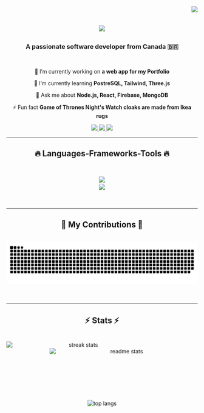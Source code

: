 <img align="right" src="https://visitor-badge.laobi.icu/badge?page_id=salesp07.salesp07">

<h1 align="center">
  <a href="https://git.io/typing-svg">
    <img src="https://readme-typing-svg.herokuapp.com/?lines=Hi+There!+👋;+I'm+Pedro+Muniz!;&center=true&size=30">
  </a>
</h1>

<h3 align="center">A passionate software developer from Canada 🇧🇷</h3>

<br/>

<div align="center">
 
 🔭 I’m currently working on **a web app for my Portfolio**

 🌱 I’m currently learning **PostreSQL, Tailwind, Three.js**

 💬 Ask me about **Node.js, React, Firebase, MongoDB**

 ⚡ Fun fact **Game of Thrones Night's Watch cloaks are made from Ikea rugs**
 
 </div>
 
<div align="center"> 
  <a href="mailto:pedro.sales.muniz@gmail.com">
    <img src="https://img.shields.io/badge/-Gmail-%23333?style=for-the-badge&logo=gmail&logoColor=red&bgColor=white" target="_blank">
  </a>
  <a href="https://in.linkedin.com/in/pedro-sales-muniz" target="_blank">
    <img src="https://img.shields.io/badge/-LinkedIn-%230077B5?style=for-the-badge&logo=linkedin&logoColor=white" target="_blank">
  </a>
  <a href="https://salesp07.github.io" target="_blank">
    <img src="https://img.shields.io/badge/-Portfolio-%23FF5722?style=for-the-badge&logo=website&logoColor=white" target="_blank">
  </a>
</div>

 <hr/>
 
<h2 align="center">🔥 Languages-Frameworks-Tools 🔥</h2>
<br>
<p align="center">
  <a href="https://skillicons.dev">
    <img src="https://skillicons.dev/icons?i=nodejs,github,python,javascript,express,firebase,mongodb,c,java" /><br>
    <img src="https://skillicons.dev/icons?i=react,r,bootstrap,mui,mysql,flask,html,css,vscode,figma,git" />
  </a>
</p>
<br>
<hr>
<div align="center">
  <h2>🐍 My Contributions 🐍</h2>
  <br>
  <img alt="snake eating my contributions" src="https://github.com/salesp07/salesp07/blob/output/github-contribution-grid-snake.svg">
  <br>
  <br>
  <br>
</div>

<hr/>

<h2 align="center">⚡ Stats ⚡</h2>
<br>
<div align=center>
    <img align="left" width=390 src="https://github-readme-streak-stats.herokuapp.com/?user=salesp07&count_private=true&theme=react&border_radius=10" alt="streak stats"/>
    <img align="right" width=390 src="https://github-readme-stats.vercel.app/api?username=salesp07&count_private=true&show_icons=true&theme=react&rank_icon=github&border_radius=10" alt="readme stats" />
</div>
<br><br><br><br><br><br><br><br><br>
<div align=center>
    <img width=325 align="center" src="https://github-readme-stats.vercel.app/api/top-langs/?username=salesp07&count_private=true&hide=HTML&langs_count=8&layout=compact&theme=react&border_radius=10" alt="top langs" />
</div>

<br>
<br>
<br>
